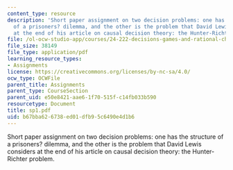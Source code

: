 ```yaml
---
content_type: resource
description: 'Short paper assignment on two decision problems: one has the structure
  of a prisoners? dilemma, and the other is the problem that David Lewis considers
  at the end of his article on causal decision theory: the Hunter-Richter problem.'
file: /ol-ocw-studio-app/courses/24-222-decisions-games-and-rational-choice-spring-2008/b67bba626738ed01dfb95c6490e4d1b6_sp1.pdf
file_size: 38149
file_type: application/pdf
learning_resource_types:
- Assignments
license: https://creativecommons.org/licenses/by-nc-sa/4.0/
ocw_type: OCWFile
parent_title: Assignments
parent_type: CourseSection
parent_uid: e50e8421-aae6-1f70-515f-c14fb033b590
resourcetype: Document
title: sp1.pdf
uid: b67bba62-6738-ed01-dfb9-5c6490e4d1b6
---
```

Short paper assignment on two decision problems: one has the structure of a prisoners? dilemma, and the other is the problem that David Lewis considers at the end of his article on causal decision theory: the Hunter-Richter problem.